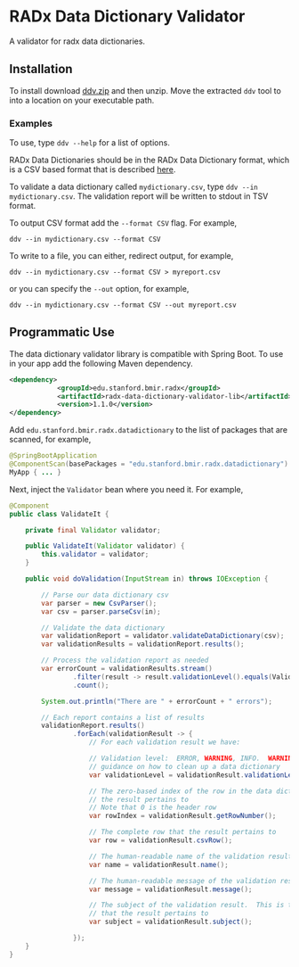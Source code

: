 # RADx Data Dictionary Validator

A validator for radx data dictionaries.

## Installation 

To install download [ddv.zip](https://github.com/bmir-radx/radx-data-dictionary-validator/releases/download/v1.1.0/ddv.zip) and then unzip.  Move the extracted `ddv` tool to into a location on your executable path.  

### Examples

To use, type `ddv --help` for a list of options.

RADx Data Dictionaries should be in the RADx Data Dictionary format, which is a CSV based format that is described [here](https://github.com/bmir-radx/radx-data-dictionary-specification/blob/main/radx-data-dictionary-specification.md).  

To validate a data dictionary called `mydictionary.csv`, type `ddv --in mydictionary.csv`.  The validation report will be written to stdout in TSV format.

To output CSV format add the `--format CSV` flag.  For example,

`ddv --in mydictionary.csv --format CSV`

To write to a file, you can either, redirect output, for example,

`ddv --in mydictionary.csv --format CSV > myreport.csv`

or you can specify the `--out` option, for example,

`ddv --in mydictionary.csv --format CSV --out myreport.csv`

## Programmatic Use

The data dictionary validator library is compatible with Spring Boot. To use in your app add the following Maven dependency.

```xml
<dependency>
            <groupId>edu.stanford.bmir.radx</groupId>
            <artifactId>radx-data-dictionary-validator-lib</artifactId>
            <version>1.1.0</version>
</dependency>
```

Add `edu.stanford.bmir.radx.datadictionary` to the list of packages that are scanned, for example,

```java
@SpringBootApplication
@ComponentScan(basePackages = "edu.stanford.bmir.radx.datadictionary")
MyApp { ... }
```

Next, inject the `Validator` bean where you need it.  For example,

```java
@Component
public class ValidateIt {

    private final Validator validator;

    public ValidateIt(Validator validator) {
        this.validator = validator;
    }

    public void doValidation(InputStream in) throws IOException {

        // Parse our data dictionary csv
        var parser = new CsvParser();
        var csv = parser.parseCsv(in);

        // Validate the data dictionary
        var validationReport = validator.validateDataDictionary(csv);
        var validationResults = validationReport.results();

        // Process the validation report as needed
        var errorCount = validationResults.stream()
                .filter(result -> result.validationLevel().equals(ValidationLevel.ERROR))
                .count();

        System.out.println("There are " + errorCount + " errors");

        // Each report contains a list of results
        validationReport.results()
                .forEach(validationResult -> {
                    // For each validation result we have:

                    // Validation level:  ERROR, WARNING, INFO.  WARNING and INFO provide
                    // guidance on how to clean up a data dictionary
                    var validationLevel = validationResult.validationLevel();

                    // The zero-based index of the row in the data dictionary CSV that
                    // the result pertains to
                    // Note that 0 is the header row
                    var rowIndex = validationResult.getRowNumber();

                    // The complete row that the result pertains to
                    var row = validationResult.csvRow();

                    // The human-readable name of the validation result
                    var name = validationResult.name();

                    // The human-readable message of the validation result
                    var message = validationResult.message();

                    // The subject of the validation result.  This is the string (cell value)
                    // that the result pertains to
                    var subject = validationResult.subject();

                });
    }
}
```

